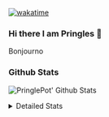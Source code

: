 [![wakatime](https://wakatime.com/badge/user/abd317df-612e-44b4-8787-15db7b574b2f.svg)](https://wakatime.com/@abd317df-612e-44b4-8787-15db7b574b2f)
### Hi there I am Pringles 👋

Bonjourno

### Github Stats
![PringlePot' Github Stats](https://github-readme-stats.vercel.app/api?username=PringlePot&show_icons=true&theme=dark&count_private=true)

<details>
  <summary>Detailed Stats</summary>
    
<!--START_SECTION:waka-->
![Code Time](http://img.shields.io/badge/Code%20Time-459%20hrs%2045%20mins-blue)

![Profile Views](http://img.shields.io/badge/Profile%20Views-4-blue)

![Lines of code](https://img.shields.io/badge/From%20Hello%20World%20I%27ve%20Written-110%20Thousand%20lines%20of%20code-blue)

**🐱 My GitHub Data** 

> 🏆 284 Contributions in the Year 2022
 > 
> 📦 90.9 kB Used in GitHub's Storage 
 > 
> 🚫 Not Opted to Hire
 > 
> 📜 10 Public Repositories 
 > 
> 🔑 12 Private Repositories  
 > 
**I'm an Early 🐤** 

```text
🌞 Morning    155 commits    ████░░░░░░░░░░░░░░░░░░░░░   17.44% 
🌆 Daytime    348 commits    █████████░░░░░░░░░░░░░░░░   39.15% 
🌃 Evening    386 commits    ██████████░░░░░░░░░░░░░░░   43.42% 
🌙 Night      0 commits      ░░░░░░░░░░░░░░░░░░░░░░░░░   0.0%

```
📅 **I'm Most Productive on Sunday** 

```text
Monday       175 commits    █████░░░░░░░░░░░░░░░░░░░░   19.69% 
Tuesday      80 commits     ██░░░░░░░░░░░░░░░░░░░░░░░   9.0% 
Wednesday    97 commits     ██░░░░░░░░░░░░░░░░░░░░░░░   10.91% 
Thursday     121 commits    ███░░░░░░░░░░░░░░░░░░░░░░   13.61% 
Friday       81 commits     ██░░░░░░░░░░░░░░░░░░░░░░░   9.11% 
Saturday     145 commits    ████░░░░░░░░░░░░░░░░░░░░░   16.31% 
Sunday       190 commits    █████░░░░░░░░░░░░░░░░░░░░   21.37%

```


📊 **This Week I Spent My Time On** 

```text
⌚︎ Time Zone: Europe/Amsterdam

💬 Programming Languages: 
Go                       12 mins             ███████████████░░░░░░░░░░   62.32% 
JSON                     4 mins              █████░░░░░░░░░░░░░░░░░░░░   22.52% 
TypeScript               2 mins              ███░░░░░░░░░░░░░░░░░░░░░░   15.16%

🔥 Editors: 
GoLand                   12 mins             ███████████████░░░░░░░░░░   62.32% 
WebStorm                 7 mins              █████████░░░░░░░░░░░░░░░░   37.68%

🐱‍💻 Projects: 
Backend                  12 mins             ███████████████░░░░░░░░░░   62.32% 
Frontend                 7 mins              █████████░░░░░░░░░░░░░░░░   37.68% 
Viewer                   0 secs              ░░░░░░░░░░░░░░░░░░░░░░░░░   0.0%

💻 Operating System: 
Windows                  19 mins             █████████████████████████   100.0%

```

**I Mostly Code in Java** 

```text
Java                     7 repos             ██████████░░░░░░░░░░░░░░░   41.18% 
JavaScript               2 repos             ███░░░░░░░░░░░░░░░░░░░░░░   11.76% 
TypeScript               2 repos             ███░░░░░░░░░░░░░░░░░░░░░░   11.76% 
HTML                     2 repos             ███░░░░░░░░░░░░░░░░░░░░░░   11.76% 
Python                   1 repo              █░░░░░░░░░░░░░░░░░░░░░░░░   5.88%

```


**Timeline**

![Chart not found](https://raw.githubusercontent.com/PringlePot/PringlePot/main/charts/bar_graph.png) 


 Last Updated on 23/03/2022 01:01:59 UTC
<!--END_SECTION:waka-->

</details>
